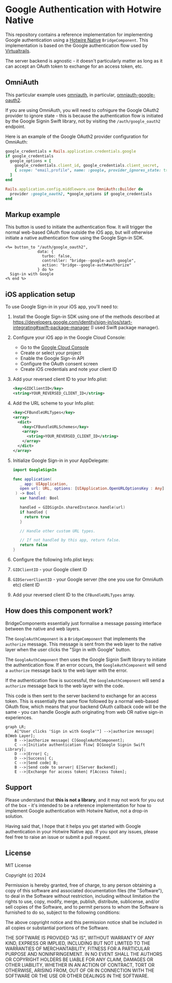 # Google Authentication with Hotwire Native

This repository contains a reference implementation for implementing Google
authentication using a [Hotwire Native](https://native.hotwired.dev/)
`BridgeComponent`. This implementation is based on the Google authentication
flow used by [Virtualtrails](https://virtualtrails.app).

The server backend is agnostic - it doesn't particularly matter as long as it
can accept an OAuth token to exchange for an access token, etc.

## OmniAuth

This particular example uses [omniauth](https://github.com/omniauth/omniauth),
in particular,
[omniauth-google-oauth2](https://github.com/zquestz/omniauth-google-oauth2).

If you are using OmniAuth, you will need to cofnigure the Google OAuth2 provider
to ignore state - this is because the authentication flow is initiated by the
Google Signin Swift library, not by visiting the `/auth/google_oauth2` endpoint.

Here is an example of the Google OAuth2 provider configuration for OmniAuth:

```ruby
google_credentials = Rails.application.credentials.google
if google_credentials
  google_options = [
    google_credentials.client_id, google_credentials.client_secret,
    { scope: "email,profile", name: :google, provider_ignores_state: true }
  ]
end

Rails.application.config.middleware.use OmniAuth::Builder do
  provider :google_oauth2, *google_options if google_credentials
end
```

## Markup example

This button is used to initiate the authentication flow. It will trigger the
normal web-based OAuth flow outside the iOS app, but will otherwise initiate a
native authentication flow using the Google Sign-in SDK.

```erb
<%= button_to "/auth/google_oauth2",
              data: {
                turbo: false,
                controller: "bridge--google-auth google",
                action: "bridge--google-auth#authorize"
              } do %>
  Sign-in with Google
<% end %>
```

## iOS application setup

To use Google Sign-in in your iOS app, you'll need to:

1. Install the Google Sign-in SDK using one of the methods described at
   https://developers.google.com/identity/sign-in/ios/start-integrating#swift-package-manager
   (I used Swift package manager).

2. Configure your iOS app in the Google Cloud Console:

   - Go to the [Google Cloud Console](https://console.cloud.google.com)
   - Create or select your project
   - Enable the Google Sign-in API
   - Configure the OAuth consent screen
   - Create iOS credentials and note your client ID

3. Add your reversed client ID to your Info.plist:

   ```xml
   <key>GIDClientID</key>
   <string>YOUR_REVERSED_CLIENT_ID</string>
   ```

4. Add the URL scheme to your Info.plist:

   ```xml
   <key>CFBundleURLTypes</key>
   <array>
     <dict>
       <key>CFBundleURLSchemes</key>
       <array>
         <string>YOUR_REVERSED_CLIENT_ID</string>
       </array>
     </dict>
   </array>
   ```

5. Initialize Google Sign-in in your AppDelegate:

   ```swift
   import GoogleSignIn

   func application(
      _ app: UIApplication,
      open url: URL, options: [UIApplication.OpenURLOptionsKey : Any] = [:]
    ) -> Bool {
      var handled: Bool

      handled = GIDSignIn.sharedInstance.handle(url)
      if handled {
        return true
      }

      // Handle other custom URL types.

      // If not handled by this app, return false.
      return false
   }
   ```

6. Configure the following Info.plist keys:
7. `GIDClientID` - your Google client ID
8. `GIDServerClientID` - your Google server (the one you use for OmniAuth etc)
   client ID
9. Add your reversed client ID to the `CFBundleURLTypes` array.

## How does this component work?

BridgeComponents essentially just formalise a message passing interface between
the native and web layers.

The `GoogleAuthComponent` is a `BridgeComponent` that implements the `authorize`
message. This message is sent from the web layer to the native layer when the
user clicks the "Sign in with Google" button.

The `GoogleAuthComponent` then uses the Google Signin Swift library to initiate
the authentication flow. If an error occurs, the `GoogleAuthComponent` will send
a `authorize` message back to the web layer with the error.

If the authentication flow is successful, the `GoogleAuthComponent` will send a
`authorize` message back to the web layer with the code.

This code is then sent to the server backend to exchange for an access token.
This is essentially the same flow followed by a normal web-based OAuth flow,
which means that your backend OAuth callback code will be the same - you can
handle Google auth originating from web OR native sign-in experiences.

```mermaid
graph LR;
    A["User clicks 'Sign in with Google'"] -->|authorize message| B[Web Layer];
    B -->|authorize message| C[GoogleAuthComponent];
    C -->|Initiate authentication flow| D[Google Signin Swift Library];
    D -->|Error| C;
    D -->|Success| C;
    C -->|Send code| B;
    B -->|Send code to server| E[Server Backend];
    E -->|Exchange for access token| F[Access Token];
```

## Support

Please understand that **this is not a library**, and it may not work for you
out of the box - it's intended to be a reference implementation for how to
implement Google authentication with Hotwire Native, not a drop-in solution.

Having said that, I hope that it helps you get started with Google
authentication in your Hotwire Native app. If you spot any issues, please feel
free to raise an issue or submit a pull request.

## License

MIT License

Copyright (c) 2024

Permission is hereby granted, free of charge, to any person obtaining a copy of
this software and associated documentation files (the "Software"), to deal in
the Software without restriction, including without limitation the rights to
use, copy, modify, merge, publish, distribute, sublicense, and/or sell copies of
the Software, and to permit persons to whom the Software is furnished to do so,
subject to the following conditions:

The above copyright notice and this permission notice shall be included in all
copies or substantial portions of the Software.

THE SOFTWARE IS PROVIDED "AS IS", WITHOUT WARRANTY OF ANY KIND, EXPRESS OR
IMPLIED, INCLUDING BUT NOT LIMITED TO THE WARRANTIES OF MERCHANTABILITY, FITNESS
FOR A PARTICULAR PURPOSE AND NONINFRINGEMENT. IN NO EVENT SHALL THE AUTHORS OR
COPYRIGHT HOLDERS BE LIABLE FOR ANY CLAIM, DAMAGES OR OTHER LIABILITY, WHETHER
IN AN ACTION OF CONTRACT, TORT OR OTHERWISE, ARISING FROM, OUT OF OR IN
CONNECTION WITH THE SOFTWARE OR THE USE OR OTHER DEALINGS IN THE SOFTWARE.

